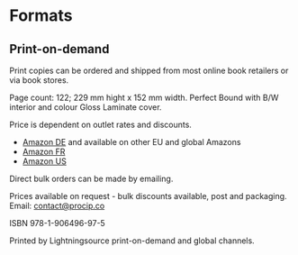 # Formats

## Print-on-demand

Print copies can be ordered and shipped from most online book retailers or via book stores.

Page count: 122; 229 mm hight x 152 mm width. Perfect Bound with B/W interior and colour Gloss Laminate cover.

Price is dependent on outlet rates and discounts.

 - [Amazon DE](https://www.amazon.de/dp/) and available on other EU and global Amazons
 - [Amazon FR](https://www.amazon.fr/dp/)
 - [Amazon US](https://www.amazon.com/dp/)

Direct bulk orders can be made by emailing.

Prices available on request - bulk discounts available, post and packaging. Email: contact@procip.co

ISBN 978-1-906496-97-5  

Printed by Lightningsource print-on-demand and global channels.
